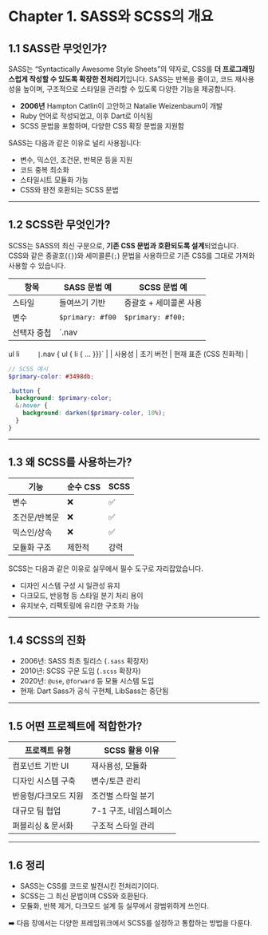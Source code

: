 # Chapter 1. SASS와 SCSS의 개요

## 1.1 SASS란 무엇인가?

SASS는 “Syntactically Awesome Style Sheets”의 약자로, CSS를 **더 프로그래밍스럽게 작성할 수 있도록 확장한 전처리기**입니다. SASS는 반복을 줄이고, 코드 재사용성을 높이며, 구조적으로 스타일을 관리할 수 있도록 다양한 기능을 제공합니다.

- **2006년** Hampton Catlin이 고안하고 Natalie Weizenbaum이 개발
- Ruby 언어로 작성되었고, 이후 Dart로 이식됨
- SCSS 문법을 포함하며, 다양한 CSS 확장 문법을 지원함

SASS는 다음과 같은 이유로 널리 사용됩니다:

- 변수, 믹스인, 조건문, 반복문 등을 지원
- 코드 중복 최소화
- 스타일시트 모듈화 가능
- CSS와 완전 호환되는 SCSS 문법

---

## 1.2 SCSS란 무엇인가?

SCSS는 SASS의 최신 구문으로, **기존 CSS 문법과 호환되도록 설계**되었습니다.  
CSS와 같은 중괄호(`{}`)와 세미콜론(`;`) 문법을 사용하므로 기존 CSS를 그대로 가져와 사용할 수 있습니다.

| 항목      | SASS 문법 예              | SCSS 문법 예              |
|-----------|---------------------------|----------------------------|
| 스타일     | 들여쓰기 기반              | 중괄호 + 세미콜론 사용       |
| 변수       | `$primary: #f00`          | `$primary: #f00;`          |
| 선택자 중첩| `.nav
  ul
    li`      | `.nav { ul { li { ... }}}` |
| 사용성     | 초기 버전                 | 현재 표준 (CSS 친화적)       |

```scss
// SCSS 예시
$primary-color: #3498db;

.button {
  background: $primary-color;
  &:hover {
    background: darken($primary-color, 10%);
  }
}
```

---

## 1.3 왜 SCSS를 사용하는가?

| 기능             | 순수 CSS | SCSS |
|------------------|----------|------|
| 변수             | ❌       | ✅   |
| 조건문/반복문    | ❌       | ✅   |
| 믹스인/상속       | ❌       | ✅   |
| 모듈화 구조       | 제한적   | 강력 |

SCSS는 다음과 같은 이유로 실무에서 필수 도구로 자리잡았습니다.

- 디자인 시스템 구성 시 일관성 유지
- 다크모드, 반응형 등 스타일 분기 처리 용이
- 유지보수, 리팩토링에 유리한 구조화 가능

---

## 1.4 SCSS의 진화

- 2006년: SASS 최초 릴리스 (`.sass` 확장자)
- 2010년: SCSS 구문 도입 (`.scss` 확장자)
- 2020년: `@use`, `@forward` 등 모듈 시스템 도입
- 현재: Dart Sass가 공식 구현체, LibSass는 중단됨

---

## 1.5 어떤 프로젝트에 적합한가?

| 프로젝트 유형         | SCSS 활용 이유 |
|----------------------|----------------|
| 컴포넌트 기반 UI      | 재사용성, 모듈화 |
| 디자인 시스템 구축    | 변수/토큰 관리 |
| 반응형/다크모드 지원 | 조건별 스타일 분기 |
| 대규모 팀 협업        | 7-1 구조, 네임스페이스 |
| 퍼블리싱 & 문서화     | 구조적 스타일 관리 |

---

## 1.6 정리

- SASS는 CSS를 코드로 발전시킨 전처리기이다.
- SCSS는 그 최신 문법이며 CSS와 호환된다.
- 모듈화, 반복 제거, 다크모드 설계 등 실무에서 광범위하게 쓰인다.

➡️ 다음 장에서는 다양한 프레임워크에서 SCSS를 설정하고 통합하는 방법을 다룬다. 